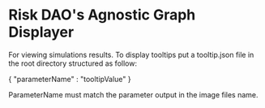 # Risk DAO's Agnostic Graph Displayer

For viewing simulations results.
To display tooltips put a tooltip.json file in the root directory structured as follow:

{
  "parameterName" : "tooltipValue"
}

ParameterName must match the parameter output in the image files name.